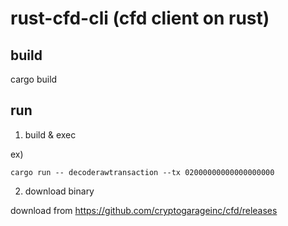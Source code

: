 # rust-cfd-cli (cfd client on rust)

## build

cargo build

## run

1. build & exec

ex)
```
cargo run -- decoderawtransaction --tx 02000000000000000000
```

2. download binary

download from https://github.com/cryptogarageinc/cfd/releases

